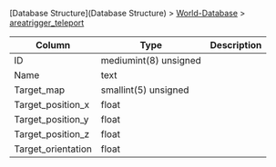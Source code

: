 [Database Structure](Database Structure) > [World-Database](World-Database) > [areatrigger_teleport](areatrigger_teleport)

Column | Type | Description
--- | --- | ---
ID | mediumint(8) unsigned | 
Name | text | 
Target_map | smallint(5) unsigned | 
Target_position_x | float | 
Target_position_y | float | 
Target_position_z | float | 
Target_orientation | float | 
